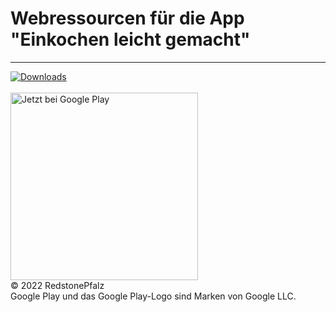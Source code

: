 # Webressourcen für die App "Einkochen leicht gemacht"

------------------------------------

[![Downloads](https://img.shields.io/badge/Downloads-400+-default.svg)](https://play.google.com/store/apps/details?id=de.redstonepfalz.einkochen)
<br><br>
<a href='https://play.google.com/store/apps/details?id=de.redstonepfalz.einkochen&utm_source=elg-web-github&utm_campaign=github&pcampaignid=pcampaignidMKT-Other-global-all-co-prtnr-py-PartBadge-Mar2515-1'><img alt='Jetzt bei Google Play' width="300" src='https://play.google.com/intl/en_us/badges/static/images/badges/de_badge_web_generic.png'/></a>
<br>
&copy; 2022 RedstonePfalz<br>
Google Play und das Google Play-Logo sind Marken von Google LLC.
